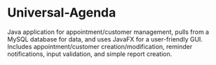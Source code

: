 # Universal-Agenda
Java application for appointment/customer management, pulls from a MySQL database for data, and uses JavaFX for a user-friendly GUI. Includes appointment/customer creation/modification, reminder notifications, input validation, and simple report creation.

